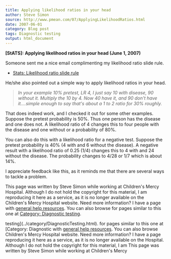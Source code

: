 ```yaml
---
title: Applying likelihood ratios in your head
author: Steve Simon
source: http://www.pmean.com/07/ApplyingLikelihoodRatios.html
date: 2007-06-01
category: Blog post
tags: Diagnostic testing
output: html_document
---
```

**[StATS]:** **Applying likelihood ratios in your
head (June 1, 2007)**

Someone sent me a nice email complimenting my likelihood ratio slide
rule.

-   [Stats: Likelihood ratio slide rule](../sliderule.asp)

He/she also pointed out a simple way to apply likelihood ratios in your
head.

> *In your example 10% pretest, LR 4, I just say 10 with disease, 90
> without it. Multiply the 10 by 4. Now 40 have it, and 90 don\'t have
> it\....simple enough to say that\'s about a 1 to 2 ratio for 30%
> roughly.*

That does indeed work, and I checked it out for some other examples.
Suppose the pretest probability is 50%. Thus one person has the disease
and one does not. A likelihood ratio of 4 changes this to four people
with the disease and one without or a probability of 80%.

You can also do this with a likelihood ratio for a negative test.
Suppose the pretest probability is 40% (4 with and 6 without the
disease). A negative result with a likelihood ratio of 0.25 (1/4)
changes this to 4 with and 24 without the disease. The probability
changes to 4/28 or 1/7 which is about 14%.

I appreciate feedback like this, as it reminds me that there are several
ways to tackle a problem.

This page was written by Steve Simon while working at Children\'s Mercy
Hospital. Although I do not hold the copyright for this material, I am
reproducing it here as a service, as it is no longer available on the
Children\'s Mercy Hospital website. Need more information? I have a page
with [general help resources](../GeneralHelp.html). You can also browse
for pages similar to this one at [Category: Diagnostic
testing](../category/DiagnosticTesting.html).
<!---More--->
testing](../category/DiagnosticTesting.html).
for pages similar to this one at [Category: Diagnostic
with [general help resources](../GeneralHelp.html). You can also browse
Children\'s Mercy Hospital website. Need more information? I have a page
reproducing it here as a service, as it is no longer available on the
Hospital. Although I do not hold the copyright for this material, I am
This page was written by Steve Simon while working at Children\'s Mercy

<!---Do not use
**[StATS]:** **Applying likelihood ratios in your
This page was written by Steve Simon while working at Children\'s Mercy
Hospital. Although I do not hold the copyright for this material, I am
reproducing it here as a service, as it is no longer available on the
Children\'s Mercy Hospital website. Need more information? I have a page
with [general help resources](../GeneralHelp.html). You can also browse
for pages similar to this one at [Category: Diagnostic
testing](../category/DiagnosticTesting.html).
--->

